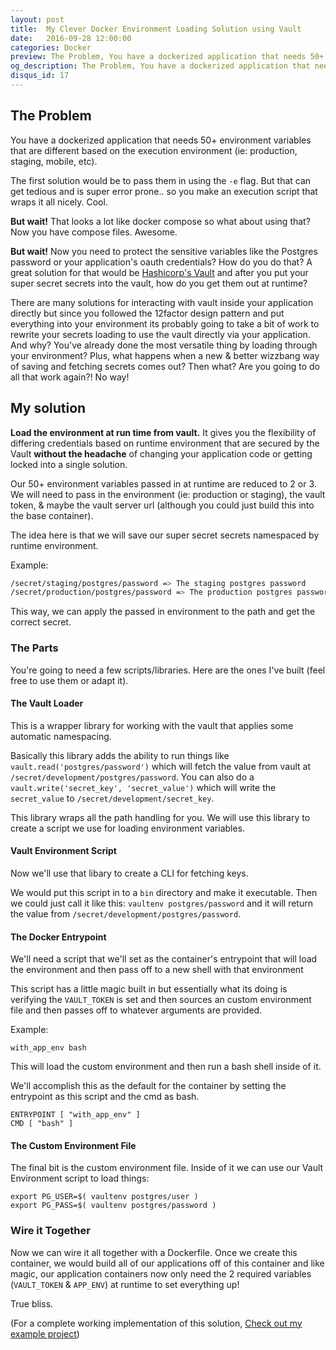 ```yaml
---
layout: post
title:  My Clever Docker Environment Loading Solution using Vault
date:   2016-09-28 12:00:00
categories: Docker
preview: The Problem, You have a dockerized application that needs 50+ environment variables that are different based on the execution environment. Let me explain how I made this completely painless with some clever design and hashicorp's vault
og_description: The Problem, You have a dockerized application that needs 50+ environment variables that are different based on the execution environment. Let me explain how I made this completely painless with some clever design and hashicorp's vault.
disqus_id: 17
---
```


## The Problem

You have a dockerized application that needs 50+ environment variables that are different based on the execution environment (ie: production, staging, mobile, etc).

The first solution would be to pass them in using the `-e` flag. But that can get tedious and is super error prone.. so you make an execution script that wraps it all nicely. Cool.

**But wait!** That looks a lot like docker compose so what about using that? Now you have compose files. Awesome.

**But wait!** Now you need to protect the sensitive variables like the Postgres password or your application's oauth credentials? How do you do that? A great solution for that would be [Hashicorp's Vault](https://www.vaultproject.io/) and after you put your super secret secrets into the vault, how do you get them out at runtime?

There are many solutions for interacting with vault inside your application directly but since you followed the 12factor design pattern and put everything into your environment its probably going to take a bit of work to rewrite your secrets loading to use the vault directly via your application. And why? You've already done the most versatile thing by loading through your environment? Plus, what happens when a new & better wizzbang way of saving and fetching secrets comes out? Then what? Are you going to do all that work again?! No way!

## My solution

**Load the environment at run time from vault.** It gives you the flexibility of differing credentials based on runtime environment that are secured by the Vault **without the headache** of changing your application code or getting locked into a single solution.

Our 50+ environment variables passed in at runtime are reduced to 2 or 3. We will need to pass in the environment (ie: production or staging), the vault token, & maybe the vault server url (although you could just build this into the base container).

The idea here is that we will save our super secret secrets namespaced by runtime environment.

Example:

~~~bash
/secret/staging/postgres/password => The staging postgres password
/secret/production/postgres/password => The production postgres password
~~~

This way, we can apply the passed in environment to the path and get the correct secret.

### The Parts

You're going to need a few scripts/libraries. Here are the ones I've built (feel free to use them or adapt it).

#### The Vault Loader

This is a wrapper library for working with the vault that applies some automatic namespacing.

<script src="https://gist.github.com/parabuzzle/2fce63fb4879fd19d01fa77061751707.js"></script>

Basically this library adds the ability to run things like `vault.read('postgres/password')` which will fetch the value from vault at `/secret/development/postgres/password`. You can also do a `vault.write('secret_key', 'secret_value')` which will write the `secret_value` to `/secret/development/secret_key`.

This library wraps all the path handling for you. We will use this library to create a script we use for loading environment variables.


#### Vault Environment Script

Now we'll use that libary to create a CLI for fetching keys.

<script src="https://gist.github.com/parabuzzle/fbfdc7dd1221a602195f7d7ce0589ad7.js"></script>

We would put this script in to a `bin` directory and make it executable. Then we could just call it like this: `vaultenv postgres/password` and it will return the value from `/secret/development/postgres/password`.

#### The Docker Entrypoint

We'll need a script that we'll set as the container's entrypoint that will load the environment and then pass off to a new shell with that environment

<script src="https://gist.github.com/parabuzzle/e525dc564d7fc8bf83d189ae919ae56b.js"></script>

This script has a little magic built in but essentially what its doing is verifying the `VAULT_TOKEN` is set and then sources an custom environment file and then passes off to whatever arguments are provided.

Example:

~~~
with_app_env bash
~~~

This will load the custom environment and then run a bash shell inside of it.

We'll accomplish this as the default for the container by setting the entrypoint as this script and the cmd as bash.

~~~
ENTRYPOINT [ "with_app_env" ]
CMD [ "bash" ]
~~~

#### The Custom Environment File

The final bit is the custom environment file. Inside of it we can use our Vault Environment script to load things:

~~~
export PG_USER=$( vaultenv postgres/user )
export PG_PASS=$( vaultenv postgres/password )
~~~


### Wire it Together

Now we can wire it all together with a Dockerfile. Once we create this container, we would build all of our applications off of this container and like magic, our application containers now only need the 2 required variables (`VAULT_TOKEN` & `APP_ENV`) at runtime to set everything up!

<script src="https://gist.github.com/parabuzzle/1b880d9b4543d7a2308ea1471574f928.js"></script>

True bliss.

(For a complete working implementation of this solution, [Check out my example project](https://github.com/parabuzzle/docker_vault_autoloader))
